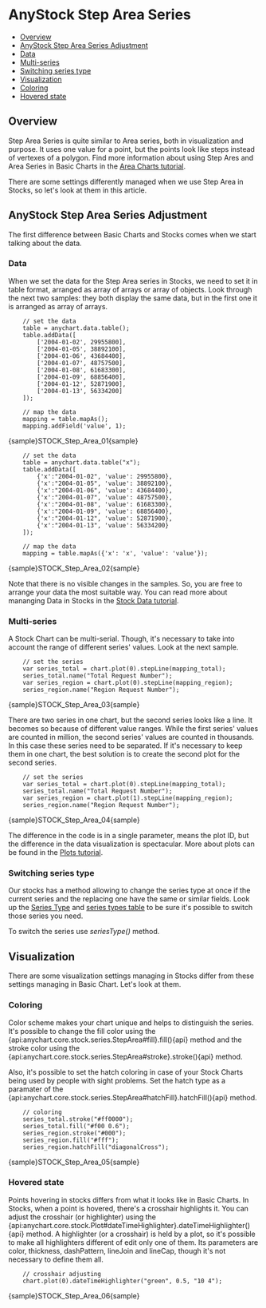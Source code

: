 # AnyStock Step Area Series

* [Overview](#overview)
* [AnyStock Step Area Series Adjustment](#anystock_step_area_series_adjustment)
 * [Data](#data)
 * [Multi-series](#multi_series)
 * [Switching series type](#switching_series_type)
* [Visualization](#visualization)
 * [Coloring](#coloring)
 * [Hovered state](#hovered_state)

## Overview

Step Area Series is quite similar to Area series, both in visualization and purpose. It uses one value for a point, but the points look like steps instead of vertexes of a polygon. Find more information about using Step Ares and Area Series in Basic Charts in the [Area Charts tutorial](../../Basic_Charts_Types/Area_Chart).

There are some settings differently managed when we use Step Area in Stocks, so let's look at them in this article.

## AnyStock Step Area Series Adjustment

The first difference between Basic Charts and Stocks comes when we start talking about the data.

### Data

When we set the data for the Step Area series in Stocks, we need to set it in table format, arranged as array of arrays or array of objects. Look through the next two samples: they both display the same data, but in the first one it is arranged as array of arrays.

```
	// set the data
	table = anychart.data.table();
	table.addData([
        ['2004-01-02', 29955800],
	    ['2004-01-05', 38892100],
	    ['2004-01-06', 43684400],
	    ['2004-01-07', 48757500],
	    ['2004-01-08', 61683300],
	    ['2004-01-09', 68856400],
	    ['2004-01-12', 52871900],
	    ['2004-01-13', 56334200]
	]);
  
	// map the data
	mapping = table.mapAs();
	mapping.addField('value', 1);

```

{sample}STOCK\_Step\_Area\_01{sample}

```
	// set the data
	table = anychart.data.table("x");
	table.addData([
        {'x':"2004-01-02", 'value': 29955800},
	    {'x':"2004-01-05", 'value': 38892100},
	    {'x':"2004-01-06", 'value': 43684400},
	    {'x':"2004-01-07", 'value': 48757500},
	    {'x':"2004-01-08", 'value': 61683300},
	    {'x':"2004-01-09", 'value': 68856400},
	    {'x':"2004-01-12", 'value': 52871900},
	    {'x':"2004-01-13", 'value': 56334200}
	]);
  
	// map the data
	mapping = table.mapAs({'x': 'x', 'value': 'value'});

```

{sample}STOCK\_Step\_Area\_02{sample}

Note that there is no visible changes in the samples. So, you are free to arrange your data the most suitable way. You can read more about mananging Data in Stocks in the [Stock Data tutorial](../Data).

### Multi-series

A Stock Chart can be multi-serial. Though, it's necessary to take into account the range of different series' values. Look at the next sample.

```
	// set the series
	var series_total = chart.plot(0).stepLine(mapping_total);
	series_total.name("Total Request Number");
	var series_region = chart.plot(0).stepLine(mapping_region);
    series_region.name("Region Request Number");

```

{sample}STOCK\_Step\_Area\_03{sample}

There are two series in one chart, but the second series looks like a line. It becomes so because of different value ranges. While the first series' values are counted in million, the second series' values are counted in thousands. In this case these series need to be separated. If it's necessary to keep them in one chart, the best solution is to create the second plot for the second series.

```  
	// set the series
	var series_total = chart.plot(0).stepLine(mapping_total);
	series_total.name("Total Request Number");
	var series_region = chart.plot(1).stepLine(mapping_region);
    series_region.name("Region Request Number");
```

{sample}STOCK\_Step\_Area\_04{sample}

The difference in the code is in a single parameter, means the plot ID, but the difference in the data visualization is spectacular. More about plots can be found in the [Plots tutorial](../Chart_Plots).


### Switching series type

Our stocks has a method allowing to change the series type at once if the current series and the replacing one have the same or similar fields. Look up the [Series Type](Series_Type) and [series types table](Supported_Series#list_of_supported_series) to be sure it's possible to switch those series you need.

To switch the series use *seriesType()* method.


## Visualization

There are some visualization settings managing in Stocks differ from these settings managing in Basic Chart. Let's look at them.

### Coloring

Color scheme makes your chart unique and helps to distinguish the series. It's possible to change the fill color using the {api:anychart.core.stock.series.StepArea#fill}.fill(){api} method and the stroke color using the {api:anychart.core.stock.series.StepArea#stroke}.stroke(){api} method.

Also, it's possible to set the hatch coloring in case of your Stock Charts being used by people with sight problems. Set the hatch type as a paramater of the {api:anychart.core.stock.series.StepArea#hatchFill}.hatchFill(){api} method.

```
	// coloring
	series_total.stroke("#ff0000");
	series_total.fill("#f00 0.6");
	series_region.stroke("#000");
	series_region.fill("#fff");
	series_region.hatchFill("diagonalCross");

```
{sample}STOCK\_Step\_Area\_05{sample}

### Hovered state

Points hovering in stocks differs from what it looks like in Basic Charts. In Stocks, when a point is hovered, there's a crosshair highlights it. You can adjust the crosshair (or highlighter) using the {api:anychart.core.stock.Plot#dateTimeHighlighter}.dateTimeHighlighter(){api} method. A highlighter (or a crosshair) is held by a plot, so it's possible to make all highlighters different of edit only one of them. Its parameters are color, thickness, dashPattern, lineJoin and lineCap, though it's not necessary to define them all.

```
	// crosshair adjusting
	chart.plot(0).dateTimeHighlighter("green", 0.5, "10 4");
```

{sample}STOCK\_Step\_Area\_06{sample}